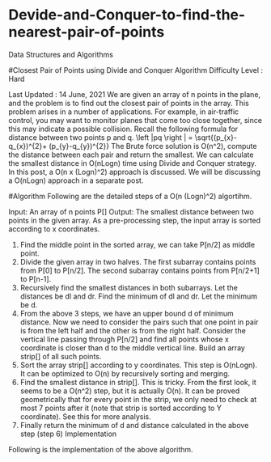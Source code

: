 # Devide-and-Conquer-to-find-the-nearest-pair-of-points
Data Structures and Algorithms


#Closest Pair of Points using Divide and Conquer Algorithm
Difficulty Level : Hard

Last Updated : 14 June, 2021
We are given an array of n points in the plane, and the problem is to find out the closest pair of points in the array. This problem arises in a number of applications. For example, in air-traffic control, you may want to monitor planes that come too close together, since this may indicate a possible collision. Recall the following formula for distance between two points p and q.
\left \|pq \right \| = \sqrt{(p_{x}-q_{x})^{2}+ (p_{y}-q_{y})^{2}} 
The Brute force solution is O(n^2), compute the distance between each pair and return the smallest. We can calculate the smallest distance in O(nLogn) time using Divide and Conquer strategy. In this post, a O(n x (Logn)^2) approach is discussed. We will be discussing a O(nLogn) approach in a separate post.

#Algorithm 
Following are the detailed steps of a O(n (Logn)^2) algortihm. 

Input: An array of n points P[] 
Output: The smallest distance between two points in the given array.
As a pre-processing step, the input array is sorted according to x coordinates.
1) Find the middle point in the sorted array, we can take P[n/2] as middle point. 
2) Divide the given array in two halves. The first subarray contains points from P[0] to P[n/2]. The second subarray contains points from P[n/2+1] to P[n-1].
3) Recursively find the smallest distances in both subarrays. Let the distances be dl and dr. Find the minimum of dl and dr. Let the minimum be d.
4) From the above 3 steps, we have an upper bound d of minimum distance. Now we need to consider the pairs such that one point in pair is from the left half and the other is from the right half. Consider the vertical line passing through P[n/2] and find all points whose x coordinate is closer than d to the middle vertical line. Build an array strip[] of all such points. 
5) Sort the array strip[] according to y coordinates. This step is O(nLogn). It can be optimized to O(n) by recursively sorting and merging. 
6) Find the smallest distance in strip[]. This is tricky. From the first look, it seems to be a O(n^2) step, but it is actually O(n). It can be proved geometrically that for every point in the strip, we only need to check at most 7 points after it (note that strip is sorted according to Y coordinate). See this for more analysis.
7) Finally return the minimum of d and distance calculated in the above step (step 6)
Implementation 

Following is the implementation of the above algorithm. 
